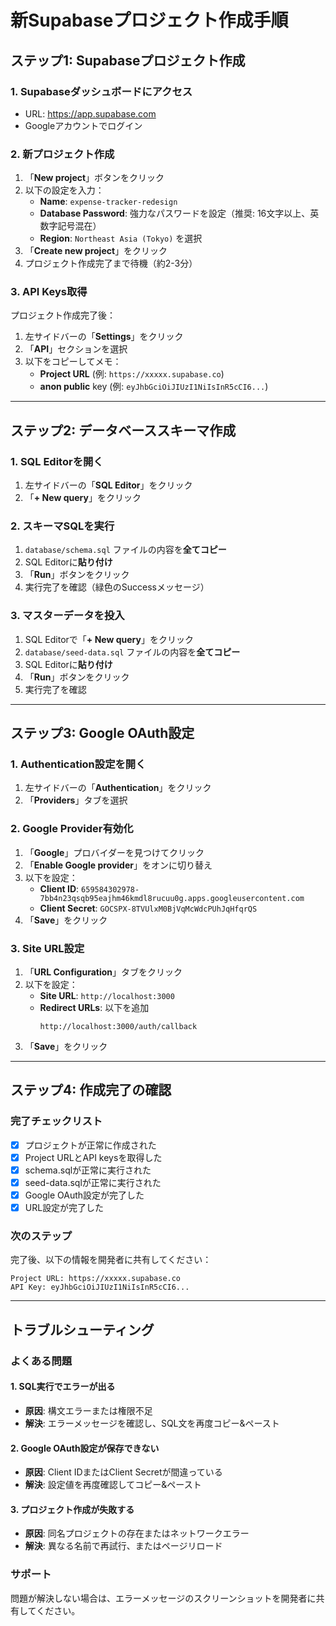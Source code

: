 # 新Supabaseプロジェクト作成手順

## ステップ1: Supabaseプロジェクト作成

### 1. Supabaseダッシュボードにアクセス
- URL: https://app.supabase.com
- Googleアカウントでログイン

### 2. 新プロジェクト作成
1. 「**New project**」ボタンをクリック
2. 以下の設定を入力：
   - **Name**: `expense-tracker-redesign`
   - **Database Password**: 強力なパスワードを設定（推奨: 16文字以上、英数字記号混在）
   - **Region**: `Northeast Asia (Tokyo)` を選択
3. 「**Create new project**」をクリック
4. プロジェクト作成完了まで待機（約2-3分）

### 3. API Keys取得
プロジェクト作成完了後：
1. 左サイドバーの「**Settings**」をクリック
2. 「**API**」セクションを選択
3. 以下をコピーしてメモ：
   - **Project URL** (例: `https://xxxxx.supabase.co`)
   - **anon public** key (例: `eyJhbGciOiJIUzI1NiIsInR5cCI6...`)

---

## ステップ2: データベーススキーマ作成

### 1. SQL Editorを開く
1. 左サイドバーの「**SQL Editor**」をクリック
2. 「**+ New query**」をクリック

### 2. スキーマSQLを実行
1. `database/schema.sql` ファイルの内容を**全てコピー**
2. SQL Editorに**貼り付け**
3. 「**Run**」ボタンをクリック
4. 実行完了を確認（緑色のSuccessメッセージ）

### 3. マスターデータを投入
1. SQL Editorで「**+ New query**」をクリック
2. `database/seed-data.sql` ファイルの内容を**全てコピー**
3. SQL Editorに**貼り付け**
4. 「**Run**」ボタンをクリック
5. 実行完了を確認

---

## ステップ3: Google OAuth設定

### 1. Authentication設定を開く
1. 左サイドバーの「**Authentication**」をクリック
2. 「**Providers**」タブを選択

### 2. Google Provider有効化
1. 「**Google**」プロバイダーを見つけてクリック
2. 「**Enable Google provider**」をオンに切り替え
3. 以下を設定：
   - **Client ID**: `659584302978-7bb4n23qsqb95eajhm46kmdl8rucuu0g.apps.googleusercontent.com`
   - **Client Secret**: `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`
4. 「**Save**」をクリック

### 3. Site URL設定
1. 「**URL Configuration**」タブをクリック
2. 以下を設定：
   - **Site URL**: `http://localhost:3000`
   - **Redirect URLs**: 以下を追加
     ```
     http://localhost:3000/auth/callback
     ```
3. 「**Save**」をクリック

---

## ステップ4: 作成完了の確認

### 完了チェックリスト
- [x] プロジェクトが正常に作成された
- [x] Project URLとAPI keysを取得した
- [x] schema.sqlが正常に実行された
- [x] seed-data.sqlが正常に実行された
- [x] Google OAuth設定が完了した
- [x] URL設定が完了した

### 次のステップ
完了後、以下の情報を開発者に共有してください：

```
Project URL: https://xxxxx.supabase.co
API Key: eyJhbGciOiJIUzI1NiIsInR5cCI6...
```

---

## トラブルシューティング

### よくある問題

#### 1. SQL実行でエラーが出る
- **原因**: 構文エラーまたは権限不足
- **解決**: エラーメッセージを確認し、SQL文を再度コピー&ペースト

#### 2. Google OAuth設定が保存できない
- **原因**: Client IDまたはClient Secretが間違っている
- **解決**: 設定値を再度確認してコピー&ペースト

#### 3. プロジェクト作成が失敗する
- **原因**: 同名プロジェクトの存在またはネットワークエラー
- **解決**: 異なる名前で再試行、またはページリロード

### サポート
問題が解決しない場合は、エラーメッセージのスクリーンショットを開発者に共有してください。